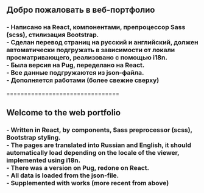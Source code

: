 <h2>Добро пожаловать в веб-портфолио</h2>
<h3>
- Написано на React, компонентами, препроцессор Sass (scss), стилизация Bootstrap.<br>
- Сделан перевод страниц на русский и английский, должен автоматически подгружать в зависимости от локали просматривающего, реализовано с помощью i18n.<br>
- Была версия на Pug, переделано на React.<br>
- Все данные подгружаются из json-файла.<br>
- Дополняется работами (более свежие сверху)<br>
</h3>
================================
<h2>Welcome to the web portfolio</h2>
<h3>
- Written in React, by components, Sass preprocessor (scss), Bootstrap styling.<br>
- The pages are translated into Russian and English, it should automatically load depending on the locale of the viewer, implemented using i18n.<br>
- There was a version on Pug, redone on React.<br>
- All data is loaded from the json-file.<br>
- Supplemented with works (more recent from above)<br>
</h3>